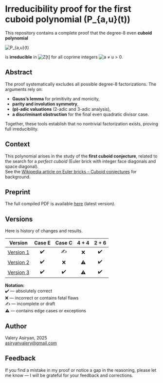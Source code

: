 # Irreducibility proof for the first cuboid polynomial \(P_{a,u}(t)\)
This repository contains a complete proof that the degree-8 even **cuboid polynomial**  
  
![P_{a,u}(t)](https://latex.codecogs.com/svg.latex?P_{a,u}(t)=t^{8}+6(u^{2}-a^{2})t^{6}+(a^{4}-4a^{2}u^{2}+u^{4})t^{4}-6a^{2}u^{2}(u^{2}-a^{2})t^{2}+a^{4}u^{4})
  
is **irreducible** in ![Z[t]](https://latex.codecogs.com/svg.latex?\mathbb{Z}[t]) for all coprime integers ![a ≠ u > 0](https://latex.codecogs.com/svg.latex?a%20\ne%20u%20%3E%200).

## Abstract
The proof systematically excludes all possible degree-8 factorizations. The arguments rely on:

- **Gauss’s lemma** for primitivity and monicity,  
- **parity and involution symmetry**,  
- **\(p\)-adic valuations** (2-adic and 3-adic analysis),  
- **a discriminant obstruction** for the final even quadratic divisor case.  

Together, these tools establish that no nontrivial factorization exists, proving full irreducibility.

## Context
This polynomial arises in the study of the **first cuboid conjecture**, related to the search for a *perfect cuboid* (Euler brick with integer face diagonals and space diagonal).  
See the [Wikipedia article on Euler bricks – Cuboid conjectures](https://en.wikipedia.org/wiki/Euler_brick#Cuboid_conjectures) for background.

## Preprint
The full compiled PDF is available [here](v3/Cuboid_conjecture_1.pdf) (latest version).

## Versions
Here is history of changes and results.

| Version | Case E | Case C | 4 + 4 | 2 + 6 |
|:-------:|:------:|:------:|:-----:|:-----:|
| [Version 1](v1/Cuboid_conjecture_1.pdf) | ✔️ | ✍️ | ❌ | ✔️ |
| [Version 2](v2/Cuboid_conjecture_1.pdf) | ✔️ | ❌ | ⚠️ | ✔️ |
| [Version 3](v3/Cuboid_conjecture_1.pdf) | ✔️ | ✔️ | ⚠️ | ✔️ |

**Notation:**  
✔️ — absolutely correct  
❌ — incorrect or contains fatal flaws  
✍️ — incomplete or draft  
⚠️ — contains edge cases or exceptions

## Author
Valery Asiryan, 2025  
asiryanvalery@gmail.com

## Feedback
If you find a mistake in my proof or notice a gap in the reasoning, please let me know — I will be grateful for your feedback and corrections.
